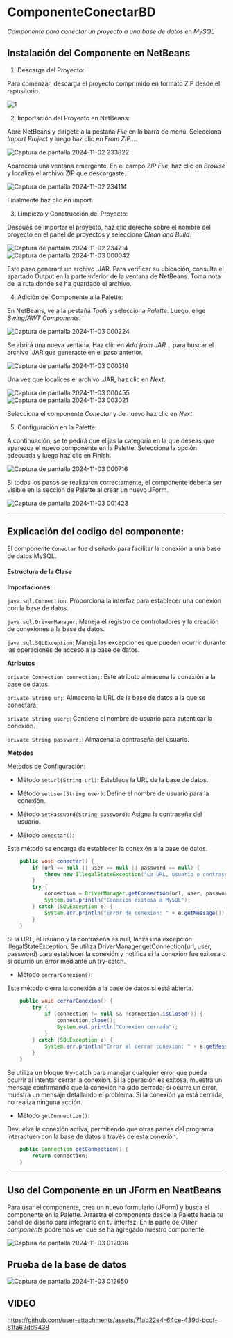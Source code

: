 # ComponenteConectarBD
*Componente para conectar un proyecto a una base de datos en MySQL*

## Instalación del Componente en NetBeans
1. Descarga del Proyecto:

Para comenzar, descarga el proyecto comprimido en formato ZIP desde el repositorio.

![1](https://github.com/user-attachments/assets/ce2f136d-6875-40d0-a028-323b7cdee6f2)

2. Importación del Proyecto en NetBeans:

Abre NetBeans y dirígete a la pestaña *File* en la barra de menú.
Selecciona *Import Project* y luego haz clic en *From ZIP....*

![Captura de pantalla 2024-11-02 233822](https://github.com/user-attachments/assets/eaf226c6-6ac3-4629-bb97-0b63cd512b5a)

Aparecerá una ventana emergente. En el campo *ZIP File*, haz clic en *Browse* y localiza el archivo ZIP que descargaste.

![Captura de pantalla 2024-11-02 234114](https://github.com/user-attachments/assets/abd5e113-25b2-4610-b144-8b62ec45411a)

Finalmente haz clic en import.

3. Limpieza y Construcción del Proyecto:

Después de importar el proyecto, haz clic derecho sobre el nombre del proyecto en el panel de proyectos y selecciona *Clean and Build*.

![Captura de pantalla 2024-11-02 234714](https://github.com/user-attachments/assets/6239fd60-7f87-4c5c-816b-5e7d1208e21c)
![Captura de pantalla 2024-11-03 000042](https://github.com/user-attachments/assets/abed46bc-0f08-4a9d-a541-bd85eaec519b)

Este paso generará un archivo .JAR. Para verificar su ubicación, consulta el apartado Output en la parte inferior de la ventana de NetBeans. Toma nota de la ruta donde se ha guardado el archivo.

4. Adición del Componente a la Palette:

En NetBeans, ve a la pestaña *Tools* y selecciona *Palette*. Luego, elige *Swing/AWT Components*.

![Captura de pantalla 2024-11-03 000224](https://github.com/user-attachments/assets/120275fb-32a9-446e-a377-efa1e4daf931)

Se abrirá una nueva ventana. Haz clic en *Add from JAR...* para buscar el archivo .JAR que generaste en el paso anterior.

![Captura de pantalla 2024-11-03 000316](https://github.com/user-attachments/assets/73cbca3f-15b1-41a1-93d3-38f255f0f13a)

Una vez que localices el archivo .JAR, haz clic en *Next*.

![Captura de pantalla 2024-11-03 000455](https://github.com/user-attachments/assets/fad1bf9b-fb56-4269-8b02-72dc55af6a8f)
![Captura de pantalla 2024-11-03 003021](https://github.com/user-attachments/assets/806b3449-2452-4e6b-a09b-9f140e083cb6)

Selecciona el componente *Conectar* y de nuevo haz clic en *Next*

5. Configuración en la Palette:

A continuación, se te pedirá que elijas la categoría en la que deseas que aparezca el nuevo componente en la Palette.
Selecciona la opción adecuada y luego haz clic en Finish.

![Captura de pantalla 2024-11-03 000716](https://github.com/user-attachments/assets/24e6a6b6-1d67-47da-88f1-33a25627da36)

Si todos los pasos se realizaron correctamente, el componente debería ser visible en la sección de Palette al crear un nuevo JForm.

![Captura de pantalla 2024-11-03 001423](https://github.com/user-attachments/assets/8101d0a8-3ec5-44b0-b234-adf0295a1b02)

------------


## Explicación del codigo del componente:
El componente `Conectar` fue diseñado para facilitar la conexión a una base de datos MySQL. 

#### Estructura de la Clase

**Importaciones:**

`java.sql.Connection`: Proporciona la interfaz para establecer una conexión con la base de datos.

`java.sql.DriverManager`: Maneja el registro de controladores y la creación de conexiones a la base de datos.

`java.sql.SQLException`: Maneja las excepciones que pueden ocurrir durante las operaciones de acceso a la base de datos.


**Atributos**

`private Connection connection;`: Este atributo almacena la conexión a la base de datos.

`private String ur;`: Almacena la URL de la base de datos a la que se conectará.

`private String user;`: Contiene el nombre de usuario para autenticar la conexión.

`private String password;`: Almacena la contraseña del usuario.


**Métodos**

Métodos de Configuración:

- Método `setUrl(String url)`: Establece la URL de la base de datos.

- Método `setUser(String user)`: Define el nombre de usuario para la conexión.

- Método `setPassword(String password)`: Asigna la contraseña del usuario.


- Método `conectar()`:

Este método se encarga de establecer la conexión a la base de datos. 

```java
    public void conectar() {
        if (url == null || user == null || password == null) {
            throw new IllegalStateException("La URL, usuario o contraseña no han sido configurados.");
        }
        try {
            connection = DriverManager.getConnection(url, user, password);
            System.out.println("Conexion exitosa a MySQL");
        } catch (SQLException e) {
            System.err.println("Error de conexion: " + e.getMessage());
        }
    }
```

Si la URL, el usuario y la contraseña es null, lanza una excepción IllegalStateException.
Se utiliza DriverManager.getConnection(url, user, password) para establecer la conexión y notifica si la conexión fue exitosa o si ocurrió un error mediante un try-catch.


- Método `cerrarConexion()`:

Este método cierra la conexión a la base de datos si está abierta.

```java
    public void cerrarConexion() {
        try {
            if (connection != null && !connection.isClosed()) {
                connection.close();
                System.out.println("Conexion cerrada");
            }
        } catch (SQLException e) {
            System.err.println("Error al cerrar conexion: " + e.getMessage());
        }
    }
```

Se utiliza un bloque try-catch para manejar cualquier error que pueda ocurrir al intentar cerrar la conexión. Si la operación es exitosa, muestra un mensaje confirmando que la conexión ha sido cerrada; si ocurre un error, muestra un mensaje detallando el problema.
Si la conexión ya está cerrada, no realiza ninguna acción.

- Método `getConnection()`:

Devuelve la conexión activa, permitiendo que otras partes del programa interactúen con la base de datos a través de esta conexión.

```java
    public Connection getConnection() {
        return connection;
    }
```

------------

## Uso del Componente en un JForm en NeatBeans

Para usar el componente, crea un nuevo formulario (JForm) y busca el componente en la Palette.
Arrastra el componente desde la Palette hacia tu panel de diseño para integrarlo en tu interfaz.
En la parte de *Other components* podremos ver que se ha agregado nuestro componente.

![Captura de pantalla 2024-11-03 012036](https://github.com/user-attachments/assets/215b26db-04a1-44ee-b915-ba7bccfc1d75)

## Prueba de la base de datos

![Captura de pantalla 2024-11-03 012650](https://github.com/user-attachments/assets/dd1567f9-c98a-41a0-b256-18a47359f683)

## VIDEO

https://github.com/user-attachments/assets/71ab22e4-64ce-439d-bccf-81fa62dd9438





